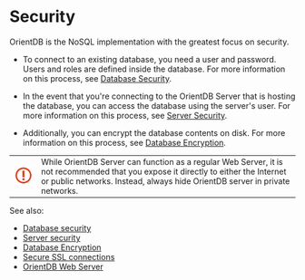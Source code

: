 # Security

OrientDB is the NoSQL implementation with the greatest focus on security.

- To connect to an existing database, you need a user and password.  Users and roles are defined inside the database.  For more information on this process, see [Database Security](Database-Security.md).

- In the event that you're connecting to the OrientDB Server that is hosting the database, you can access the database using the server's user.  For more information on this process, see [Server Security](Server-Security.md).

- Additionally, you can encrypt the database contents on disk.  For more information on this process, see [Database Encryption](Database-Encryption.md).


|   |   |
|---|---|
|![](images/warning.png)| While OrientDB Server can function as a regular Web Server, it is not recommended that you expose it directly to either the Internet or public networks.  Instead, always hide OrientDB server in private networks.|

See also:
- [Database security](Database-Security.md)
- [Server security](Server-Security.md)
- [Database Encryption](Database-Encryption.md)
- [Secure SSL connections](Using-SSL-with-OrientDB.md)
- [OrientDB Web Server](Web-Server.md)
 
